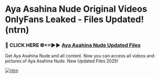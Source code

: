 # Aya Asahina Nude Original Videos 0nlyFans Leaked - Files Updated! (ntrn)

<h3>🔴 CLICK HERE 🌐==►► <a href="https://tinyurl.com/yc6ubb5a" rel="nofollow">Aya Asahina Nude Updated Files</a></h3>

Get Aya Asahina Nude and all content. Now you can access all videos and pictures of Aya Asahina Nude. New Updated Files 2025!

[![ntrn](https://i.imgur.com/7eu0CRL.gif)](https://tinyurl.com/yc6ubb5a)

